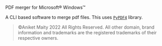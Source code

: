 PDF merger for Microsoft® Windows™

A CLI based software to merge pdf files. This uses [`PyPDF4`](https://pypi.org/project/PyPDF4/) library.



>©Aniket Maity 2022 All Rights Reserved. All other domain, brand information and trademarks are the registered trademarks of their respective owners.
